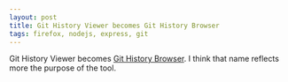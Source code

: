 ```yaml
---
layout: post
title: Git History Viewer becomes Git History Browser
tags: firefox, nodejs, express, git
---
```


Git History Viewer becomes [Git History Browser](https://github.com/ikem-krueger/git-history-browser). I think that name reflects more the purpose of the tool.
